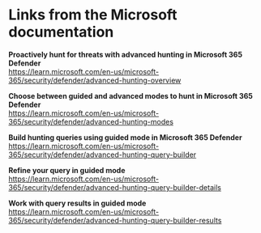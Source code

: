 # Links from the Microsoft documentation

**Proactively hunt for threats with advanced hunting in Microsoft 365 Defender**  
https://learn.microsoft.com/en-us/microsoft-365/security/defender/advanced-hunting-overview

**Choose between guided and advanced modes to hunt in Microsoft 365 Defender**  
https://learn.microsoft.com/en-us/microsoft-365/security/defender/advanced-hunting-modes

**Build hunting queries using guided mode in Microsoft 365 Defender**  
https://learn.microsoft.com/en-us/microsoft-365/security/defender/advanced-hunting-query-builder

**Refine your query in guided mode**  
https://learn.microsoft.com/en-us/microsoft-365/security/defender/advanced-hunting-query-builder-details

**Work with query results in guided mode**  
https://learn.microsoft.com/en-us/microsoft-365/security/defender/advanced-hunting-query-builder-results

